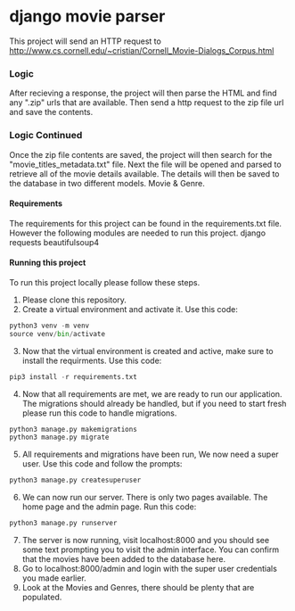 # django movie parser
This project will send an HTTP request to http://www.cs.cornell.edu/~cristian/Cornell_Movie-Dialogs_Corpus.html

### Logic
After recieving a response, the project will then parse the HTML and find any ".zip" urls that are available.
Then send a http request to the zip file url and save the contents.

### Logic Continued
Once the zip file contents are saved, the project will then search for the "movie_titles_metadata.txt" file.
Next the file will be opened and parsed to retrieve all of the movie details available.
The details will then be saved to the database in two different models. Movie & Genre.

#### Requirements
The requirements for this project can be found in the requirements.txt file.
However the following modules are needed to run this project.
django
requests
beautifulsoup4

#### Running this project
To run this project locally please follow these steps.
1) Please clone this repository.
2) Create a virtual environment and activate it. Use this code:
```python
python3 venv -m venv
source venv/bin/activate
```
3) Now that the virtual environment is created and active, make sure to install the requirments. Use this code:
```python
pip3 install -r requirements.txt
```
4) Now that all requirements are met, we are ready to run our application. The migrations should already be handled, but if you need to start fresh please run this code to handle migrations.
```python
python3 manage.py makemigrations
python3 manage.py migrate
```
5) All requirements and migrations have been run, We now need a super user. Use this code and follow the prompts:
```python
python3 manage.py createsuperuser
```
6) We can now run our server. There is only two pages available. The home page and the admin page. Run this code:
```python
python3 manage.py runserver
```
7) The server is now running, visit localhost:8000 and you should see some text prompting you to visit the admin interface. You can confirm that the movies have been added to the database here.
8) Go to localhost:8000/admin and login with the super user credentials you made earlier.
9) Look at the Movies and Genres, there should be plenty that are populated.
